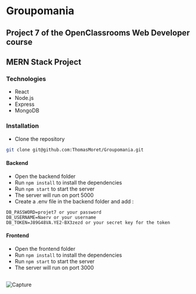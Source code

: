 # Groupomania

## Project 7 of the OpenClassrooms Web Developer course

## MERN Stack Project

### Technologies

- React
- Node.js
- Express
- MongoDB

### Installation

- Clone the repository

```bash
git clone git@github.com:ThomasMoret/Groupomania.git
```

#### Backend

- Open the backend folder
- Run `npm install` to install the dependencies
- Run `npm start` to start the server
- The server will run on port 5000
- Create a .env file in the backend folder and add :

```
DB_PASSWORD=projet7 or your password
DB_USERNAME=Naerv or your username
DB_TOKEN=J89G48VA.YE2-BX3zezd or your secret key for the token
```

#### Frontend

- Open the frontend folder
- Run `npm install` to install the dependencies
- Run `npm start` to start the server
- The server will run on port 3000

##

![Capture](https://user-images.githubusercontent.com/104968647/201071185-61e7765d-a3fa-4844-9bbe-3fa5b080f752.PNG)
